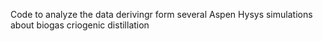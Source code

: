 Code to analyze the data derivingr form several Aspen Hysys simulations about biogas criogenic distillation
